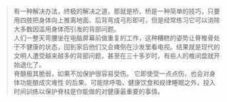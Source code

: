 > 有一种解决办法，终极的解决之道，那就是桥。桥是一种简单的技巧，只要用四肢把身体向上推离地面、后背弯成弓形即可，但是经常练习它可以消除大多数因滥用身体而引发的背部问题。<br>
> 人们一整天弯腰坐在电脑屏幕前做重复的工作，这种糟糕的姿势让脊椎骨处于不健康的状态，回到家后他们又会瘫倒在沙发里看电视。结果就是现代的文明人遭受越来越多的背部问题，甚至在三十多岁时，有些人的椎间盘就开始退化了。<br>
> 脊髓极其脆弱，如果不加保护很容易受伤。 它即使受一点点伤，也会对身体功能酿成灾难性 的后果。可能除呼吸、健康饮食和规律睡眠之外，投入时间训练以保护脊柱是你能做的对健康最重要的事情。
